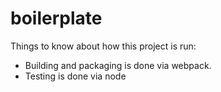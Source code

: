 # boilerplate

Things to know about how this project is run:
- Building and packaging is done via webpack.
- Testing is done via node
